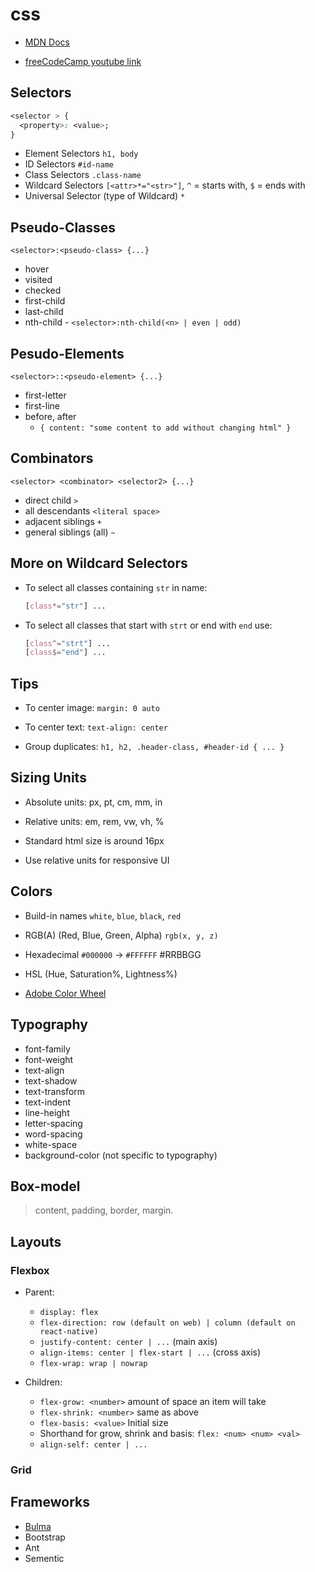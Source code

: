 # css

- [MDN Docs](https://developer.mozilla.org/en-US/docs/Learn/CSS)

- [freeCodeCamp youtube link](https://www.youtube.com/watch?v=a_iQb1lnAEQ)

## Selectors

```css
<selector > {
  <property>: <value>;
}
```

- Element Selectors `h1, body`
- ID Selectors `#id-name`
- Class Selectors `.class-name`
- Wildcard Selectors `[<attr>*="<str>"]`, `^` = starts with, `$` = ends with
- Universal Selector (type of Wildcard) `*`

## Pseudo-Classes

`<selector>:<pseudo-class> {...}`

- hover
- visited
- checked
- first-child
- last-child
- nth-child - `<selector>:nth-child(<n> | even | odd)`

## Pesudo-Elements

`<selector>::<pseudo-element> {...}`

- first-letter
- first-line
- before, after
  - `{ content: "some content to add without changing html" }`

## Combinators

`<selector> <combinator> <selector2> {...}`

- direct child `>`
- all descendants `<literal space>`
- adjacent siblings `+`
- general siblings (all) `~`

## More on Wildcard Selectors

- To select all classes containing `str` in name:

  ```css
  [class*="str"] ...
  ```

- To select all classes that start with `strt` or end with `end` use:

  ```css
  [class^="strt"] ...
  [class$="end"] ...
  ```

## Tips

- To center image: `margin: 0 auto`

- To center text: `text-align: center`

- Group duplicates: `h1, h2, .header-class, #header-id { ... }`

## Sizing Units

- Absolute units: px, pt, cm, mm, in

- Relative units: em, rem, vw, vh, %

- Standard html size is around 16px

- Use relative units for responsive UI

## Colors

- Build-in names `white`, `blue`, `black`, `red`
- RGB(A) (Red, Blue, Green, Alpha) `rgb(x, y, z)`
- Hexadecimal `#000000` -> `#FFFFFF` #RRBBGG
- HSL (Hue, Saturation%, Lightness%)

- [Adobe Color Wheel](https://www.color.adobe.com/create/color-wheel)

## Typography

- font-family
- font-weight
- text-align
- text-shadow
- text-transform
- text-indent
- line-height
- letter-spacing
- word-spacing
- white-space
- background-color (not specific to typography)

## Box-model

> content, padding, border, margin.

## Layouts

### Flexbox

- Parent:

  - `display: flex`
  - `flex-direction: row (default on web) | column (default on react-native)`
  - `justify-content: center | ...` (main axis)
  - `align-items: center | flex-start | ...` (cross axis)
  - `flex-wrap: wrap | nowrap`

- Children:

  - `flex-grow: <number>` amount of space an item will take
  - `flex-shrink: <number>` same as above
  - `flex-basis: <value>` Initial size
  - Shorthand for grow, shrink and basis: `flex: <num> <num> <val>`
  - `align-self: center | ...`

### Grid

## Frameworks

- [Bulma](./bulma.md)
- Bootstrap
- Ant
- Sementic

